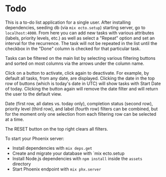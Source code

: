 # Todo
This is a to-do list application for a single user. After installing dependencies, seeding db (via `mix ecto.setup`) starting server, go to `localhost:4000`. From here you can add new tasks with various attributes (labels, priority levels, etc.) as well as select a "Repeat" option and set an interval for the recurrence. The task will not be repeated in the list until the checkbox in the  "Done" column is checked for that particular task.

Tasks can be filtered on the main list by selecting various filtering buttons and sorted on most columns via the arrows under the column name. 

Click on a button to activate, click again to deactivate. For example, by default all tasks, 
from any date, are displayed. Clicking the date in the top row of buttons (which is today's date in UTC) will show tasks with Start Date of today. Clicking the button again will remove the date filter and will return the user to the default view. 

Date (first row, all dates vs. today only), completion status (second row), priority level (third row), and label (fourth row) filters can be combined, but for the moment only one selection from each filtering row can be selected at a time. 

The RESET button on the top right clears all filters.

To start your Phoenix server:

  * Install dependencies with `mix deps.get`
  * Create and migrate your database with `mix ecto.setup
  * Install Node.js dependencies with `npm install` inside the `assets` directory
  * Start Phoenix endpoint with `mix phx.server`
  

